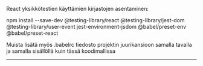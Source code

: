 React yksikkötestien käyttämien kirjastojen asentaminen:

npm install --save-dev @testing-library/react @testing-library/jest-dom @testing-library/user-event jest-environment-jsdom @babel/preset-env @babel/preset-react

Muista lisätä myös .babelrc tiedosto projektin juurikansioon samalla tavalla ja samalla sisällöllä kuin tässä koodimallissa

---------------------------------------------------------------------

